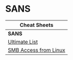 # SANS 

| **Cheat Sheets**   |
| --------------|
| **SANS** |
| [Ultimate List](https://www.sans.org/blog/the-ultimate-list-of-sans-cheat-sheets/) | https://www.sans.org/blog/the-ultimate-list-of-sans-cheat-sheets/ |
| [SMB Access from Linux](https://www.willhackforsushi.com/sec504/SMB-Access-from-Linux.pdf) | https://www.willhackforsushi.com/sec504/SMB-Access-from-Linux.pdf |
